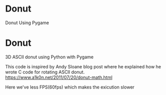 # Donut
Donut Using Pygame


# Donut
3D ASCII donut using Python with Pygame

This code is inspired by Andy Sloane blog post where he explained how he wrote C code for rotating ASCII donut. 
https://www.a1k0n.net/2011/07/20/donut-math.html

Here we've less FPS(60fps) which makes the exicution slower
